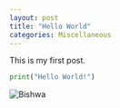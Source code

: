 ```yaml
---
layout: post
title: "Hello World"
categories: Miscellaneous
---
```


This is my first post.

```py
print("Hello World!")
```

![Bishwa](../images/bishwa.jpg)
